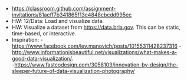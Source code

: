 - https://classroom.github.com/assignment-invitations/81aeff7b341865f13e4848cbcdd995ec
- HW: 12/Data: Load and visualize data.
- HW: Visualize a dataset from https://data.brla.gov. This can be static, time-based, or interactive.
- Inspiration:
-https://www.facebook.com/lev.manovich/posts/10155311428237316
-http://www.informationisbeautiful.net/visualizations/what-makes-a-good-data-visualization/.  
-https://www.fastcodesign.com/3058103/innovation-by-design/the-sleeper-future-of-data-visualization-photography/
